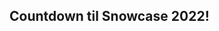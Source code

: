 
## Countdown til Snowcase 2022!

<script src="{{ site.baseurl }}/js/bundle.js"></script>

<script>
var timerId =
    countdown(
        function (ts) {
            document.getElementById('countdown-til-snowcase').innerHTML = ts.toHTML("strong");
        },
        new Date(2024,2,9),
        countdown.DAYS | countdown.HOURS | countdown.MINUTES | countdown.SECONDS);

// later on this timer may be stopped
// window.clearInterval(timerId);
</script>
